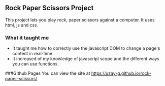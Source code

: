 ## Rock Paper Scissors Project
This project lets you play rock, paper scissors against a computer. It uses html, js and css.
### What it taught me
- It taught me how to correctly use the javascript DOM to change a page's content in real-time.
- It increased of my knowledge of javascript scope and the different ways you can use functions.

###Github Pages
You can view the site at https://uzay-g.github.io/rock-paper-scissors/